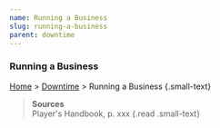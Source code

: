 ```yaml
---
name: Running a Business
slug: running-a-business
parent: downtime
---
```

### Running a Business
[Home](dm-operations-center) > [Downtime](downtime) > Running a Business {.small-text}



> **Sources** <br/>
> Player's Handbook, p. xxx
{.read .small-text}